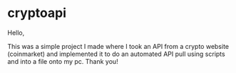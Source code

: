 # cryptoapi

Hello,

This was a simple project I made where I took an API from a crypto website (coinmarket) and implemented it to do an automated API pull using scripts and into a file onto my pc. Thank you!
